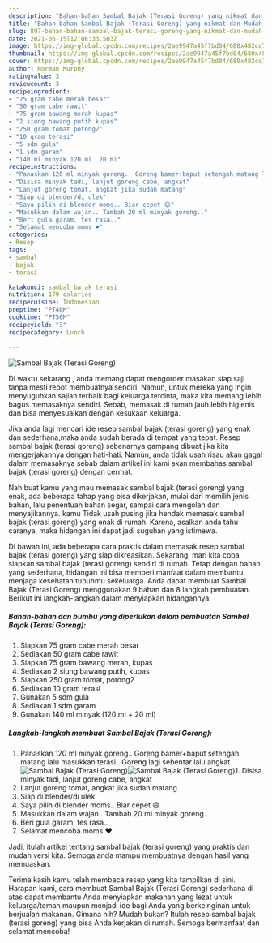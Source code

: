 ```yaml
---
description: "Bahan-bahan Sambal Bajak (Terasi Goreng) yang nikmat dan Mudah Dibuat"
title: "Bahan-bahan Sambal Bajak (Terasi Goreng) yang nikmat dan Mudah Dibuat"
slug: 897-bahan-bahan-sambal-bajak-terasi-goreng-yang-nikmat-dan-mudah-dibuat
date: 2021-06-15T12:06:33.503Z
image: https://img-global.cpcdn.com/recipes/2ae9947a45f7bd04/680x482cq70/sambal-bajak-terasi-goreng-foto-resep-utama.jpg
thumbnail: https://img-global.cpcdn.com/recipes/2ae9947a45f7bd04/680x482cq70/sambal-bajak-terasi-goreng-foto-resep-utama.jpg
cover: https://img-global.cpcdn.com/recipes/2ae9947a45f7bd04/680x482cq70/sambal-bajak-terasi-goreng-foto-resep-utama.jpg
author: Norman Murphy
ratingvalue: 3
reviewcount: 3
recipeingredient:
- "75 gram cabe merah besar"
- "50 gram cabe rawit"
- "75 gram bawang merah kupas"
- "2 siung bawang putih kupas"
- "250 gram tomat potong2"
- "10 gram terasi"
- "5 sdm gula"
- "1 sdm garam"
- "140 ml minyak 120 ml  20 ml"
recipeinstructions:
- "Panaskan 120 ml minyak goreng.. Goreng bamer+baput setengah matang lalu masukkan terasi.. Goreng lagi sebentar lalu angkat"
- "Disisa minyak tadi, lanjut goreng cabe, angkat"
- "Lanjut goreng tomat, angkat jika sudah matang"
- "Siap di blender/di ulek"
- "Saya pilih di blender moms.. Biar cepet 😄"
- "Masukkan dalam wajan.. Tambah 20 ml minyak goreng.."
- "Beri gula garam, tes rasa.."
- "Selamat mencoba moms ❤"
categories:
- Resep
tags:
- sambal
- bajak
- terasi

katakunci: sambal bajak terasi 
nutrition: 179 calories
recipecuisine: Indonesian
preptime: "PT40M"
cooktime: "PT56M"
recipeyield: "3"
recipecategory: Lunch

---
```



![Sambal Bajak (Terasi Goreng)](https://img-global.cpcdn.com/recipes/2ae9947a45f7bd04/680x482cq70/sambal-bajak-terasi-goreng-foto-resep-utama.jpg)

Di waktu  sekarang , anda memang dapat mengorder masakan siap saji tanpa mesti repot membuatnya sendiri. Namun, untuk mereka yang ingin menyuguhkan sajian terbaik bagi keluarga tercinta, maka kita memang lebih bagus memasaknya sendiri. Sebab, memasak di rumah jauh lebih higienis dan bisa menyesuaikan dengan kesukaan keluarga.

Jika anda lagi mencari ide resep sambal bajak (terasi goreng) yang enak dan sederhana,maka anda sudah berada di tempat yang tepat. Resep sambal bajak (terasi goreng)  sebenarnya gampang dibuat jika kita mengerjakannya dengan hati-hati. Namun, anda tidak usah risau akan gagal dalam memasaknya 
sebab dalam artikel ini kami akan membahas sambal bajak (terasi goreng) dengan cermat.  



Nah buat kamu yang mau memasak sambal bajak (terasi goreng) yang enak, ada beberapa tahap yang bisa dikerjakan, mulai dari memilih jenis bahan, lalu penentuan bahan segar, sampai cara mengolah dan menyajikannya. kamu Tidak usah pusing jika hendak memasak sambal bajak (terasi goreng) yang enak di rumah. Karena, asalkan anda  tahu caranya, maka hidangan ini dapat jadi suguhan yang istimewa.

Di bawah ini, ada beberapa cara praktis  dalam memasak resep sambal bajak (terasi goreng) yang siap dikreasikan. Sekarang, mari kita coba siapkan sambal bajak (terasi goreng) sendiri di rumah. Tetap dengan bahan yang sederhana, hidangan ini bisa memberi manfaat dalam membantu menjaga kesehatan tubuhmu sekeluarga. Anda dapat membuat Sambal Bajak (Terasi Goreng) menggunakan 9 bahan dan 8 langkah pembuatan. Berikut ini langkah-langkah dalam menyiapkan hidangannya.

<!--inarticleads1-->

##### Bahan-bahan dan bumbu yang diperlukan dalam pembuatan Sambal Bajak (Terasi Goreng):

1. Siapkan 75 gram cabe merah besar
1. Sediakan 50 gram cabe rawit
1. Siapkan 75 gram bawang merah, kupas
1. Sediakan 2 siung bawang putih, kupas
1. Siapkan 250 gram tomat, potong2
1. Sediakan 10 gram terasi
1. Gunakan 5 sdm gula
1. Sediakan 1 sdm garam
1. Gunakan 140 ml minyak (120 ml + 20 ml)




<!--inarticleads2-->

##### Langkah-langkah membuat Sambal Bajak (Terasi Goreng):

1. Panaskan 120 ml minyak goreng.. Goreng bamer+baput setengah matang lalu masukkan terasi.. Goreng lagi sebentar lalu angkat
<img src="https://img-global.cpcdn.com/steps/e64076a2165cfe2e/160x128cq70/sambal-bajak-terasi-goreng-langkah-memasak-1-foto.jpg" alt="Sambal Bajak (Terasi Goreng)"><img src="https://img-global.cpcdn.com/steps/17d832b23d8787a3/160x128cq70/sambal-bajak-terasi-goreng-langkah-memasak-1-foto.jpg" alt="Sambal Bajak (Terasi Goreng)">1. Disisa minyak tadi, lanjut goreng cabe, angkat
1. Lanjut goreng tomat, angkat jika sudah matang
1. Siap di blender/di ulek
1. Saya pilih di blender moms.. Biar cepet 😄
1. Masukkan dalam wajan.. Tambah 20 ml minyak goreng..
1. Beri gula garam, tes rasa..
1. Selamat mencoba moms ❤




Jadi, itulah artikel tentang  sambal bajak (terasi goreng)  yang praktis dan mudah versi kita. Semoga anda mampu membuatnya dengan hasil yang memuaskan. 

Terima kasih kamu telah membaca resep yang kita tampilkan di sini. Harapan kami, cara membuat  Sambal Bajak (Terasi Goreng) sederhana di atas dapat membantu Anda menyiapkan makanan yang lezat untuk keluarga/teman maupun menjadi ide bagi Anda yang berkeinginan untuk berjualan makanan. Gimana nih? Mudah bukan? Itulah resep sambal bajak (terasi goreng) yang bisa Anda kerjakan di rumah. Semoga bermanfaat dan selamat mencoba!

